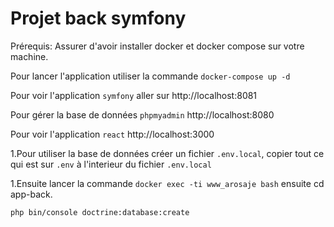 # Projet back symfony 

Prérequis:
Assurer d'avoir installer docker et docker compose sur votre machine.

Pour lancer l'application utiliser la commande `docker-compose up -d`

Pour voir l'application `symfony` aller sur http://localhost:8081 

Pour gérer la base de données `phpmyadmin` http://localhost:8080


Pour voir l'application `react` http://localhost:3000



1.Pour utiliser la base de données créer un fichier `.env.local`, copier tout ce qui est  sur `.env` à l'interieur du fichier `.env.local` 

1.Ensuite lancer la commande `docker exec -ti www_arosaje bash` ensuite cd app-back.

`php bin/console doctrine:database:create`
